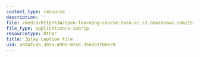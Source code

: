 ```yaml
---
content_type: resource
description: ''
file: /media/https%3A/open-learning-course-data-rc.s3.amazonaws.com/15-401-finance-theory-i-fall-2008/a8d4fc453b5549b907ee356eb7700ec9_AtT59jxU9es.srt
file_type: application/x-subrip
resourcetype: Other
title: 3play caption file
uid: a8d4fc45-3b55-49b9-07ee-356eb7700ec9
---
```

